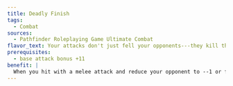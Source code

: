```yaml
---
title: Deadly Finish
tags:
  - Combat
sources:
  - Pathfinder Roleplaying Game Ultimate Combat
flavor_text: Your attacks don't just fell your opponents---they kill them outright.
prerequisites:
  - base attack bonus +11
benefit: |
  When you hit with a melee attack and reduce your opponent to --1 or fewer hit points, you can force that opponent to succeed at a Fortitude save (DC 15 + the damage your attack dealt) or die.
---
```


